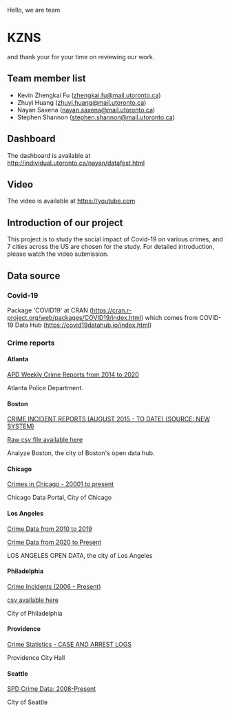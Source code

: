 Hello, 
we are team
# KZNS
and thank your for your time on reviewing our work.

## Team member list
- Kevin Zhengkai Fu (zhengkai.fu@mail.utoronto.ca)
- Zhuyi Huang (zhuyi.huang@mail.utoronto.ca)
- Nayan Saxena (nayan.saxena@mail.utoronto.ca)
- Stephen Shannon (stephen.shannon@mail.utoronto.ca)

## Dashboard
The dashboard is available at
http://individual.utoronto.ca/nayan/datafest.html

## Video
The video is available at 
https://youtube.com

## Introduction of our project
This project is to study the social impact of Covid-19 on various crimes, and 7 cities across the US are chosen for the study. 
For detailed introduction, please watch the video submission.

## Data source
### Covid-19
Package 'COVID19' at CRAN (https://cran.r-project.org/web/packages/COVID19/index.html)
which comes from COVID-19 Data Hub (https://covid19datahub.io/index.html)

### Crime reports
#### Atlanta
[APD Weekly Crime Reports from 2014 to 2020](https://www.atlantapd.org/i-want-to/crime-data-downloads)

Atlanta Police Department.

#### Boston
[CRIME INCIDENT REPORTS (AUGUST 2015 - TO DATE) (SOURCE: NEW SYSTEM)](https://data.boston.gov/dataset/crime-incident-reports-august-2015-to-date-source-new-system)

[Raw csv file available here](https://data.boston.gov/dataset/6220d948-eae2-4e4b-8723-2dc8e67722a3/resource/12cb3883-56f5-47de-afa5-3b1cf61b257b/download/tmpqy9o_jgd.csv)

Analyze Boston, the city of Boston's open data hub. 

#### Chicago
[Crimes in Chicago - 20001 to present](https://data.cityofchicago.org/Public-Safety/Crimes-2001-to-present/ijzp-q8t2)

Chicago Data Portal, City of Chicago

#### Los Angeles
[Crime Data from 2010 to 2019](https://data.lacity.org/A-Safe-City/Crime-Data-from-2010-to-2019/63jg-8b9z)

[Crime Data from 2020 to Present](https://data.lacity.org/A-Safe-City/Crime-Data-from-2020-to-Present/2nrs-mtv8)

LOS ANGELES OPEN DATA, the city of Los Angeles

#### Philadelphia
[Crime Incidents (2006 - Present)](https://metadata.phila.gov/#home/datasetdetails/5543868920583086178c4f8e/representationdetails/570e7621c03327dc14f4b68d/)

[csv available here](https://cityofphiladelphia.carto.com/u/phl/tables/incidents_part1_part2/public)

City of Philadelphia

#### Providence
[Crime Statistics - CASE AND ARREST LOGS](https://www.providenceri.gov/police/crime-statistics/)

Providence City Hall

#### Seattle
[SPD Crime Data: 2008-Present](https://data.seattle.gov/Public-Safety/SPD-Crime-Data-2008-Present/tazs-3rd5)

City of Seattle
